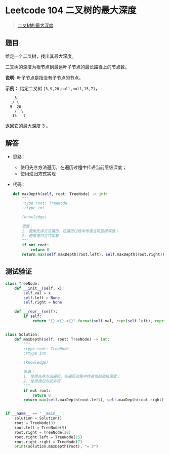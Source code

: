 # Leetcode 104 二叉树的最大深度

> [二叉树的最大深度](https://leetcode-cn.com/problems/maximum-depth-of-binary-tree/)

## 题目

给定一个二叉树，找出其最大深度。

二叉树的深度为根节点到最远叶子节点的最长路径上的节点数。

**说明:** 叶子节点是指没有子节点的节点。

**示例：**
给定二叉树 `[3,9,20,null,null,15,7]`，

```
    3
   / \
  9  20
    /  \
   15   7
```

返回它的最大深度 3 。

## 解答

- 思路：

  - 使用先序方法遍历，在遍历过程中传递当前层级深度；
  - 使用递归方式实现

- 代码：

  ```python
  def maxDepth(self, root: TreeNode) -> int:
      """
      :type root: TreeNode
      :rtype int
  
      (knowledge)
  
      思路：
      1. 使用先序方法遍历，在遍历过程中传递当前层级深度；
      2. 使用递归方式实现
      """
      if not root:
          return 0
      return max(self.maxDepth(root.left), self.maxDepth(root.right)) + 1
  ```

## 测试验证

```python
class TreeNode:
    def __init__(self, x):
        self.val = x
        self.left = None
        self.right = None

    def __repr__(self):
        if self:
            return "{}->{}->{}".format(self.val, repr(self.left), repr(self.right))


class Solution:
    def maxDepth(self, root: TreeNode) -> int:
        """
        :type root: TreeNode
        :rtype int

        (knowledge)

        思路：
        1. 使用先序方法遍历，在遍历过程中传递当前层级深度；
        2. 使用递归方式实现
        """
        if not root:
            return 0
        return max(self.maxDepth(root.left), self.maxDepth(root.right)) + 1


if __name__ == '__main__':
    solution = Solution()
    root = TreeNode(3)
    root.left = TreeNode(9)
    root.right = TreeNode(20)
    root.right.left = TreeNode(15)
    root.right.right = TreeNode(7)
    print(solution.maxDepth(root), "= 3")
```